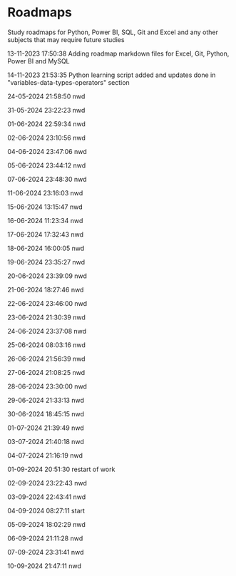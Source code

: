 # Roadmaps
Study roadmaps for Python, Power BI, SQL, Git and Excel and any other subjects that may require future studies

13-11-2023 17:50:38 Adding roadmap markdown files for Excel, Git, Python, Power BI and MySQL

14-11-2023 21:53:35 Python learning script added and updates done in "variables-data-types-operators" section

24-05-2024 21:58:50 nwd

31-05-2024 23:22:23 nwd

01-06-2024 22:59:34 nwd

02-06-2024 23:10:56 nwd

04-06-2024 23:47:06 nwd

05-06-2024 23:44:12 nwd

07-06-2024 23:48:30 nwd

11-06-2024 23:16:03 nwd

15-06-2024 13:15:47 nwd

16-06-2024 11:23:34 nwd

17-06-2024 17:32:43 nwd

18-06-2024 16:00:05 nwd

19-06-2024 23:35:27 nwd

20-06-2024 23:39:09 nwd

21-06-2024 18:27:46 nwd

22-06-2024 23:46:00 nwd

23-06-2024 21:30:39 nwd

24-06-2024 23:37:08 nwd

25-06-2024 08:03:16 nwd

26-06-2024 21:56:39 nwd

27-06-2024 21:08:25 nwd

28-06-2024 23:30:00 nwd

29-06-2024 21:33:13 nwd

30-06-2024 18:45:15 nwd

01-07-2024 21:39:49 nwd

03-07-2024 21:40:18 nwd

04-07-2024 21:16:19 nwd

01-09-2024 20:51:30 restart of work

02-09-2024 23:22:43 nwd

03-09-2024 22:43:41 nwd

04-09-2024 08:27:11 start

05-09-2024 18:02:29 nwd

06-09-2024 21:11:28 nwd

07-09-2024 23:31:41 nwd

10-09-2024 21:47:11 nwd